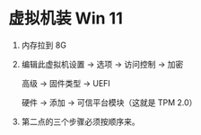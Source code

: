 # 虚拟机装 Win 11

1. 内存拉到 8G

2. 编辑此虚拟机设置 -> 选项 -> 访问控制 -> 加密

   高级 -> 固件类型 -> UEFI

   硬件 -> 添加 -> 可信平台模块（这就是 TPM 2.0）

3. 第二点的三个步骤必须按顺序来。